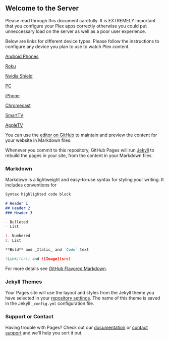## Welcome to the Server

Please read through this document carefully. It is EXTREMELY important that you configure your Plex apps correctly otherwise you could put unneccessary load on the server as well as a poor user experience.

Below are links for different device types. Please follow the instructions to configure any device you plan to use to watch Plex content.

[Android Phones](https://github.com/calypso/lustrous/blob/master/android)

[Roku](https://github.com/calypso/lustrous/blob/master/roku)

[Nvidia Shield](https://github.com/calypso/lustrous/blob/master/shield)

[PC](https://github.com/calypso/lustrous/blob/master/pc)

[iPhone](https://github.com/calypso/lustrous/blob/master/iphone)

[Chromecast](https://github.com/calypso/lustrous/blob/master/chromecast)

[SmartTV](https://github.com/calypso/lustrous/blob/master/tv)

[AppleTV](https://github.com/calypso/lustrous/blob/master/appletv)




You can use the [editor on GitHub](https://github.com/calypso/lustrous/edit/master/README.md) to maintain and preview the content for your website in Markdown files.

Whenever you commit to this repository, GitHub Pages will run [Jekyll](https://jekyllrb.com/) to rebuild the pages in your site, from the content in your Markdown files.

### Markdown

Markdown is a lightweight and easy-to-use syntax for styling your writing. It includes conventions for

```markdown
Syntax highlighted code block

# Header 1
## Header 2
### Header 3

- Bulleted
- List

1. Numbered
2. List

**Bold** and _Italic_ and `Code` text

[Link](url) and ![Image](src)
```

For more details see [GitHub Flavored Markdown](https://guides.github.com/features/mastering-markdown/).

### Jekyll Themes

Your Pages site will use the layout and styles from the Jekyll theme you have selected in your [repository settings](https://github.com/calypso/lustrous/settings). The name of this theme is saved in the Jekyll `_config.yml` configuration file.

### Support or Contact

Having trouble with Pages? Check out our [documentation](https://help.github.com/categories/github-pages-basics/) or [contact support](https://github.com/contact) and we’ll help you sort it out.
